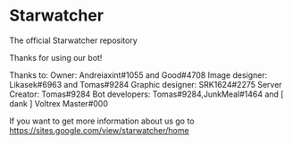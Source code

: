 # Starwatcher
The official Starwatcher repository 

Thanks for using our bot!

Thanks to: 
Owner: Andreiaxint#1055 and Good#4708
Image designer: Likasek#6963 and Tomas#9284
Graphic designer: SRK1624#2275
Server Creator: Tomas#9284
Bot developers: Tomas#9284,JunkMeal#1464 and [ dank ] Voltrex Master#000


If you want to get more information about us go to https://sites.google.com/view/starwatcher/home
